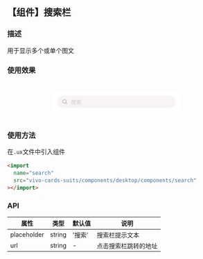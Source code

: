 ## 【组件】搜索栏

### 描述

用于显示多个或单个图文

### 使用效果

<div style="text-align: center;margin: 40px;">
<img src="../../assets/desktop-component-search.png" style="width:300px" alt="component-search"/>
</div>

### 使用方法

在`.ux`文件中引入组件

```html
<import
  name="search"
  src="vivo-cards-suits/components/desktop/components/search"
></import>
```

### API

| 属性        | 类型   | 默认值 | 说明                 |
| ----------- | ------ | ------ | -------------------- |
| placeholder | string | '搜索' | 搜索栏提示文本       |
| url         | string | -      | 点击搜索栏跳转的地址 |
